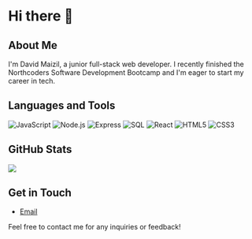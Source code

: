 # Hi there 👋

## About Me

I'm David Maizil, a junior full-stack web developer. I recently finished the Northcoders Software Development Bootcamp and I'm eager to start my career in tech.


## Languages and Tools

![JavaScript](https://img.shields.io/badge/-JavaScript-yellow?style=flat-square&logo=javascript&logoColor=white)
![Node.js](https://img.shields.io/badge/-Node.js-green?style=flat-square&logo=node.js&logoColor=white)
![Express](https://img.shields.io/badge/-Express-gray?style=flat-square&logo=express&logoColor=white)
![SQL](https://img.shields.io/badge/-SQL-blue?style=flat-square&logo=postgresql&logoColor=white)
![React](https://img.shields.io/badge/-React-blue?style=flat-square&logo=react&logoColor=white)
![HTML5](https://img.shields.io/badge/-HTML5-red?style=flat-square&logo=html5&logoColor=white)
![CSS3](https://img.shields.io/badge/-CSS3-blue?style=flat-square&logo=css3&logoColor=white)

## GitHub Stats

<img align="center" src="https://github-readme-stats.vercel.app/api?username=Damz1&show_icons=true&include_all_commits=true&count_private=true&bg_color=ffffff&theme=radical" />


## Get in Touch

- [Email](mailto:davidmaizil@gmail.com)
<!-- - [LinkedIn](https://www.linkedin.com/in/example)
 -->
Feel free to contact me for any inquiries or feedback!

<!--
**Damz1/Damz1** is a ✨ _special_ ✨ repository because its `README.md` (this file) appears on your GitHub profile.

Here are some ideas to get you started:

- 🔭 I’m currently working on ...
- 🌱 I’m currently learning ...
- 👯 I’m looking to collaborate on ...
- 🤔 I’m looking for help with ...
- 💬 Ask me about ...
- 📫 How to reach me: ...
- 😄 Pronouns: ...
- ⚡ Fun fact: ...
-->
